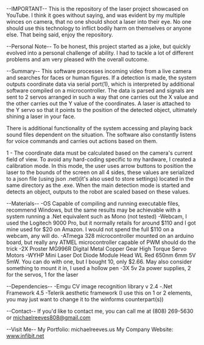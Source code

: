 --IMPORTANT--
This is the repository of the laser project showcased on YouTube. I think it goes without saying, and was evident by my multiple winces on camera, that no one should shoot a laser into their eye. No one should use this technology to inflict bodily harm on themselves or anyone else. That being said, enjoy the repository.

--Personal Note-- 
To be honest, this project started as a joke, but quickly evolved into a personal challenge of ability. I had to tackle a lot of different problems and am
very pleased with the overall outcome.


--Summary--
This software processes incoming video from a live camera and searches for faces or human figures. If a detection is made, the system outputs coordinate data via serial port(1),
which is interpreted by additional software compiled on a microcontroller. The data is parsed and signals are sent to 2 servos arranged in such a way that one carries out the X
value and the other carries out the Y value of the coordinates. A laser is attached to the Y servo so that it points to the position of the detected object, ultimately shining a
laser in your face.


There is additional functionality of the system accessing and playing back sound files dependent on the situation. The software also constantly listens for voice commands and
carries out actions based on them.


1 - The coordinate data must be calculated based on the camera's current field of view. To avoid any hard-coding specific to my hardware, I created a calibration mode. In this
mode, the user uses arrow buttons to position the laser to the bounds of the screen on all 4 sides, these values are serialized to a json file (using json .net)(it's also used
to store settings) located in the same directory as the .exe. When the main detection mode is started and detects an object, outputs to the robot are scaled based on these values.


--Materials--
-OS Capable of compiling and running executable files, recommend Windows, but the same results may be achievable with a system running a .Net equivalent such as Mono (not tested)
-Webcam, I used the Logitech 9000 Pro, but it normally retails for around $110 and I got mine used for $20 on Amazon. I would not spend the full $110 on a webcam, any will do.
-ATmega 328 microcontroller mounted on an arduino board, but really any ATMEL microcontroller capable of PWM should do the trick
-2X Proster MG996R Digital Metal Copper Gear High Torque Servo Motors
-WYHP Mini Laser Dot Diode Module Head WL Red 650nm 6mm 5V 5mW. You can do with one, but I bought 10, only $2.66. May also consider something to mount it in, I used a hollow pen
-3X 5v 2a power supplies, 2 for the servos, 1 for the laser


--Dependencies--
-Emgu CV image recognition library v 2.4
-.Net Framework 4.5
-Telerik aesthetic framework (I use this on 1 or 2 elements, you may just want to change it to the winforms counterpart(s))


--Contact--
If you'd like to contact me, you can call me at (808) 269-5630 or michaelreeves808@gmail.com


--Visit Me--
My Portfolio: michaelreeves.us
My Company Website: www.infibit.net